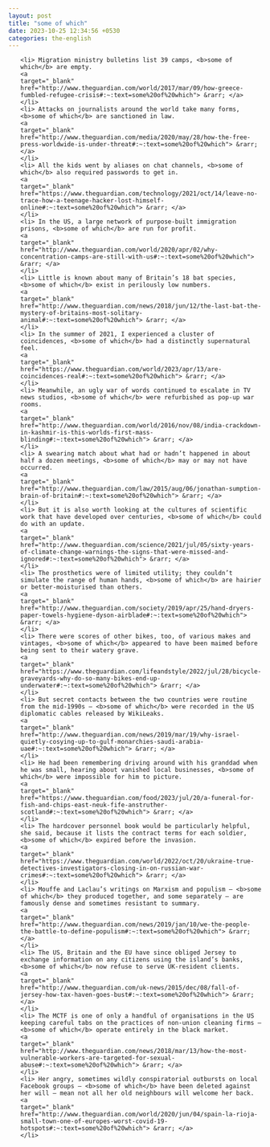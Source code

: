 ```yaml
---
layout: post
title: "some of which"
date: 2023-10-25 12:34:56 +0530
categories: the-english
---
```

<ol>

    <li> Migration ministry bulletins list 39 camps, <b>some of which</b> are empty.
    <a 
    target="_blank" 
    href="http://www.theguardian.com/world/2017/mar/09/how-greece-fumbled-refugee-crisis#:~:text=some%20of%20which"> &rarr; </a>
    </li>
    <li> Attacks on journalists around the world take many forms, <b>some of which</b> are sanctioned in law.
    <a 
    target="_blank" 
    href="http://www.theguardian.com/media/2020/may/28/how-the-free-press-worldwide-is-under-threat#:~:text=some%20of%20which"> &rarr; </a>
    </li>
    <li> All the kids went by aliases on chat channels, <b>some of which</b> also required passwords to get in.
    <a 
    target="_blank" 
    href="https://www.theguardian.com/technology/2021/oct/14/leave-no-trace-how-a-teenage-hacker-lost-himself-online#:~:text=some%20of%20which"> &rarr; </a>
    </li>
    <li> In the US, a large network of purpose-built immigration prisons, <b>some of which</b> are run for profit.
    <a 
    target="_blank" 
    href="http://www.theguardian.com/world/2020/apr/02/why-concentration-camps-are-still-with-us#:~:text=some%20of%20which"> &rarr; </a>
    </li>
    <li> Little is known about many of Britain’s 18 bat species, <b>some of which</b> exist in perilously low numbers.
    <a 
    target="_blank" 
    href="http://www.theguardian.com/news/2018/jun/12/the-last-bat-the-mystery-of-britains-most-solitary-animal#:~:text=some%20of%20which"> &rarr; </a>
    </li>
    <li> In the summer of 2021, I experienced a cluster of coincidences, <b>some of which</b> had a distinctly supernatural feel.
    <a 
    target="_blank" 
    href="https://www.theguardian.com/world/2023/apr/13/are-coincidences-real#:~:text=some%20of%20which"> &rarr; </a>
    </li>
    <li> Meanwhile, an ugly war of words continued to escalate in TV news studios, <b>some of which</b> were refurbished as pop-up war rooms.
    <a 
    target="_blank" 
    href="http://www.theguardian.com/world/2016/nov/08/india-crackdown-in-kashmir-is-this-worlds-first-mass-blinding#:~:text=some%20of%20which"> &rarr; </a>
    </li>
    <li> A swearing match about what had or hadn’t happened in about half a dozen meetings, <b>some of which</b> may or may not have occurred.
    <a 
    target="_blank" 
    href="http://www.theguardian.com/law/2015/aug/06/jonathan-sumption-brain-of-britain#:~:text=some%20of%20which"> &rarr; </a>
    </li>
    <li> But it is also worth looking at the cultures of scientific work that have developed over centuries, <b>some of which</b> could do with an update.
    <a 
    target="_blank" 
    href="http://www.theguardian.com/science/2021/jul/05/sixty-years-of-climate-change-warnings-the-signs-that-were-missed-and-ignored#:~:text=some%20of%20which"> &rarr; </a>
    </li>
    <li> The prosthetics were of limited utility; they couldn’t simulate the range of human hands, <b>some of which</b> are hairier or better-moisturised than others.
    <a 
    target="_blank" 
    href="http://www.theguardian.com/society/2019/apr/25/hand-dryers-paper-towels-hygiene-dyson-airblade#:~:text=some%20of%20which"> &rarr; </a>
    </li>
    <li> There were scores of other bikes, too, of various makes and vintages, <b>some of which</b> appeared to have been maimed before being sent to their watery grave.
    <a 
    target="_blank" 
    href="https://www.theguardian.com/lifeandstyle/2022/jul/28/bicycle-graveyards-why-do-so-many-bikes-end-up-underwater#:~:text=some%20of%20which"> &rarr; </a>
    </li>
    <li> But secret contacts between the two countries were routine from the mid-1990s – <b>some of which</b> were recorded in the US diplomatic cables released by WikiLeaks.
    <a 
    target="_blank" 
    href="http://www.theguardian.com/news/2019/mar/19/why-israel-quietly-cosying-up-to-gulf-monarchies-saudi-arabia-uae#:~:text=some%20of%20which"> &rarr; </a>
    </li>
    <li> He had been remembering driving around with his granddad when he was small, hearing about vanished local businesses, <b>some of which</b> were impossible for him to picture.
    <a 
    target="_blank" 
    href="https://www.theguardian.com/food/2023/jul/20/a-funeral-for-fish-and-chips-east-neuk-fife-anstruther-scotland#:~:text=some%20of%20which"> &rarr; </a>
    </li>
    <li> The hardcover personnel book would be particularly helpful, she said, because it lists the contract terms for each soldier, <b>some of which</b> expired before the invasion.
    <a 
    target="_blank" 
    href="https://www.theguardian.com/world/2022/oct/20/ukraine-true-detectives-investigators-closing-in-on-russian-war-crimes#:~:text=some%20of%20which"> &rarr; </a>
    </li>
    <li> Mouffe and Laclau’s writings on Marxism and populism – <b>some of which</b> they produced together, and some separately – are famously dense and sometimes resistant to summary.
    <a 
    target="_blank" 
    href="http://www.theguardian.com/news/2019/jan/10/we-the-people-the-battle-to-define-populism#:~:text=some%20of%20which"> &rarr; </a>
    </li>
    <li> The US, Britain and the EU have since obliged Jersey to exchange information on any citizens using the island’s banks, <b>some of which</b> now refuse to serve UK-resident clients.
    <a 
    target="_blank" 
    href="http://www.theguardian.com/uk-news/2015/dec/08/fall-of-jersey-how-tax-haven-goes-bust#:~:text=some%20of%20which"> &rarr; </a>
    </li>
    <li> The MCTF is one of only a handful of organisations in the US keeping careful tabs on the practices of non-union cleaning firms – <b>some of which</b> operate entirely in the black market.
    <a 
    target="_blank" 
    href="http://www.theguardian.com/news/2018/mar/13/how-the-most-vulnerable-workers-are-targeted-for-sexual-abuse#:~:text=some%20of%20which"> &rarr; </a>
    </li>
    <li> Her angry, sometimes wildly conspiratorial outbursts on local Facebook groups – <b>some of which</b> have been deleted against her will – mean not all her old neighbours will welcome her back.
    <a 
    target="_blank" 
    href="http://www.theguardian.com/world/2020/jun/04/spain-la-rioja-small-town-one-of-europes-worst-covid-19-hotspots#:~:text=some%20of%20which"> &rarr; </a>
    </li>